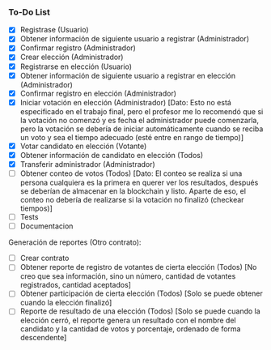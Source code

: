 ### To-Do List

- [x] Registrase (Usuario)
- [x] Obtener información de siguiente usuario a registrar (Administrador)
- [x] Confirmar registro (Administrador)
- [x] Crear elección (Administrador)
- [x] Registrarse en elección (Usuario)
- [x] Obtener información de siguiente usuario a registrar en elección (Administrador)
- [x] Confirmar registro en elección (Administrador)
- [x] Iniciar votación en elección (Administrador) [Dato: Esto no está especificado en el trabajo final, pero el profesor me lo recomendó que si la votación no comenzó y es fecha el administrador puede comenzarla, pero la votación se debería de iniciar automáticamente cuando se reciba un voto y sea el tiempo adecuado (esté entre en rango de tiempo)]
- [x] Votar candidato en elección (Votante)
- [x] Obtener información de candidato en elección (Todos)
- [x] Transferir administrador (Administrador)
- [ ] Obtener conteo de votos (Todos) [Dato: El conteo se realiza si una persona cualquiera es la primera en querer ver los resultados, después se deberían de almacenar en la blockchain y listo. Aparte de eso, el conteo no debería de realizarse si la votación no finalizó (checkear tiempos)]
- [ ] Tests
- [ ] Documentacion

Generación de reportes (Otro contrato):
- [ ] Crear contrato
- [ ] Obtener reporte de registro de votantes de cierta elección (Todos) [No creo que sea información, sino un número, cantidad de votantes registrados, cantidad aceptados]
- [ ] Obtener participación de cierta elección (Todos) [Solo se puede obtener cuando la elección finalizó]
- [ ] Reporte de resultado de una elección (Todos) [Solo se puede cuando la elección cerró, el reporte genera un resultado con el nombre del candidato y la cantidad de votos y porcentaje, ordenado de forma descendente]
